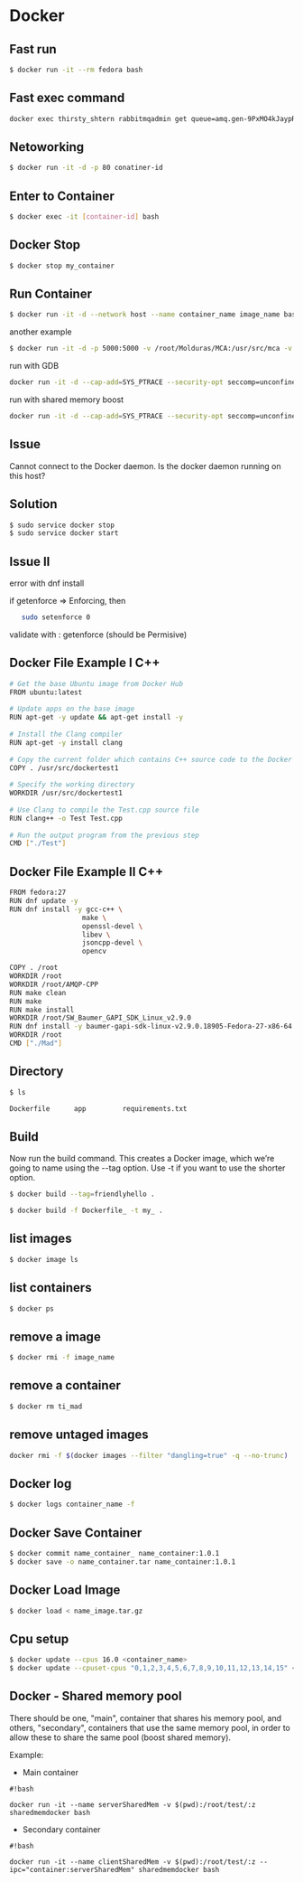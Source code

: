# Docker

## Fast run

```sh
$ docker run -it --rm fedora bash
```

## Fast exec command

```sh 
docker exec thirsty_shtern rabbitmqadmin get queue=amq.gen-9PxMO4kJaypRp5lgVKEIIw ackmode=ack_requeue_true count=10
```

## Netoworking

```sh
$ docker run -it -d -p 80 conatiner-id
```

## Enter to Container
```sh
$ docker exec -it [container-id] bash
```

## Docker Stop
```sh
$ docker stop my_container
```

## Run Container
```sh
$ docker run -it -d --network host --name container_name image_name bash
```
another example
```sh
$ docker run -it -d -p 5000:5000 -v /root/Molduras/MCA:/usr/src/mca -v /root/Molduras/MCA_Test:/usr/src/app/ --network host --name mca_test_dev mca_test bash
```
run with GDB
```sh
docker run -it -d --cap-add=SYS_PTRACE --security-opt seccomp=unconfined -v /root/Molduras/MCA_DEV:/root/mca --network host --name molduras_mca_gdb molduras_mca_dev bash
```
run with shared memory boost
```sh
docker run -it -d --cap-add=SYS_PTRACE --security-opt seccomp=unconfined -v /home/arturo/Projects/Pyro/pyro_stream:/root/dev --network host --ipc=host --name pyro_stream_dev_1 pyro_stream_dev bash
```

## Issue

Cannot connect to the Docker daemon. Is the docker daemon running on this host?

## Solution

```sh
$ sudo service docker stop
$ sudo service docker start 
```

## Issue II

error with dnf install

if getenforce => Enforcing, 
then 
```sh
   sudo setenforce 0
```
validate with :
getenforce (should be Permisive)

## Docker File Example I C++
```sh
# Get the base Ubuntu image from Docker Hub
FROM ubuntu:latest
 
# Update apps on the base image
RUN apt-get -y update && apt-get install -y
 
# Install the Clang compiler
RUN apt-get -y install clang
 
# Copy the current folder which contains C++ source code to the Docker image under /usr/src
COPY . /usr/src/dockertest1
 
# Specify the working directory
WORKDIR /usr/src/dockertest1
 
# Use Clang to compile the Test.cpp source file
RUN clang++ -o Test Test.cpp
 
# Run the output program from the previous step
CMD ["./Test"]
```

## Docker File Example II C++
```sh
FROM fedora:27
RUN dnf update -y
RUN dnf install -y gcc-c++ \
                  make \
                  openssl-devel \
                  libev \
                  jsoncpp-devel \
                  opencv 

COPY . /root
WORKDIR /root
WORKDIR /root/AMQP-CPP
RUN make clean
RUN make
RUN make install
WORKDIR /root/SW_Baumer_GAPI_SDK_Linux_v2.9.0
RUN dnf install -y baumer-gapi-sdk-linux-v2.9.0.18905-Fedora-27-x86-64.rpm
WORKDIR /root
CMD ["./Mad"]
```

## Directory 
```sh
$ ls
```
```sh
Dockerfile		app			requirements.txt
```
## Build
Now run the build command. This creates a Docker image, which we’re going to name using the --tag option. Use -t if you want to use the shorter option.

```sh
$ docker build --tag=friendlyhello .
```

```sh
$ docker build -f Dockerfile_ -t my_ .
```

## list images

```sh
$ docker image ls
```

## list containers
```sh
$ docker ps
```

## remove a image
```sh
$ docker rmi -f image_name
```

## remove a container
```sh
$ docker rm ti_mad
```

## remove untaged images <none>
 ```sh
 docker rmi -f $(docker images --filter "dangling=true" -q --no-trunc)
```
 
## Docker log
```sh
$ docker logs container_name -f
```

## Docker Save Container
```sh
$ docker commit name_container_ name_container:1.0.1
$ docker save -o name_container.tar name_container:1.0.1
```

## Docker Load Image
```sh
$ docker load < name_image.tar.gz
```
## Cpu setup
```sh
$ docker update --cpus 16.0 <container_name>
$ docker update --cpuset-cpus "0,1,2,3,4,5,6,7,8,9,10,11,12,13,14,15" <container_name>
```

## Docker - Shared memory pool

There should be one, "main", container that shares his memory pool, and others, "secondary", containers that use the same memory pool, in order to allow these to share the same pool (boost shared memory).

Example:
* Main container

```
#!bash

docker run -it --name serverSharedMem -v $(pwd):/root/test/:z sharedmemdocker bash
```


* Secondary container

```
#!bash

docker run -it --name clientSharedMem -v $(pwd):/root/test/:z --ipc="container:serverSharedMem" sharedmemdocker bash
```
